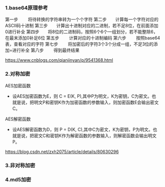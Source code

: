 ### 1.base64原理参考

第一步 　　将待转换的字符串转为一个个字符
第二步　　计算每一个字符对应的ASCII码十进制
第三步　　计算出十进制对应的二进制，若不足8位，在前面添加0进行补全
第四步　　将8位的二进制码，按照6个6个一组划分，若不能整除6，在最末添加0补足6位
第五步 　　计算对应的十进制编码
第六步 　　按照base64表，查看对应的字符
第七步 　　将加密后的字符3个3个分成一组，不足3位的添加=进行补全
第八步 　　得到最终结果

https://www.cnblogs.com/qianjinyan/p/9541368.html

### 2.对称加密

AES加密函数

* 设AES加密函数为E，则 C = E(K, P),其中P为明文，K为密钥，C为密文。也就是说，把明文P和密钥K作为加密函数的参数输入，则加密函数E会输出密文C。

AES解密函数

* 设AES解密函数为D，则 P = D(K, C),其中C为密文，K为密钥，P为明文。也就是说，把密文C和密钥K作为解密函数的参数输入，则解密函数会输出明文P。

https://blog.csdn.net/zxh2075/article/details/80630296


### 3.非对称加密


### 4.md5加密
